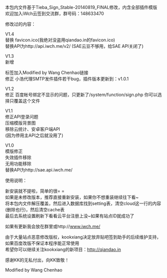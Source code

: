 本包内文件基于Tieba_Sign_Stable-20140819_FINAL修改，内含全部插件模版<br />
欢迎加入iWch云签到交流群，群号码：148633470<br />

修改过的内容：<br />

V1.4<br />
替换 favicon.ico(我绝对没盗用qiandao.in的favicon.ico)<br />
替换API为http://api.iwch.me/v2/ (SAE云豆不够用，给SAE API关闭了)<br />

V1.3<br />
新增 <footer>标签加入Modified by Wang Chenhao链接<br />
修正 小浩代理SMTP发件插件若干bug，插件版本更新到：v1.0.1<br />

V1.2<br />
修正 百度帐号绑定不显示的问题，只更新了/system/function/sign.php 你可以选择只覆盖这个文件<br />

V1.1<br />
修正API登录问题<br />
压缩模版背景图<br />
移除云统计、安卓客户端API<br />
(因为停用主API之后就没用了)<br />

V1.0<br />
模版修正<br />
失效插件移除<br />
无用功能移除<br />
替换API为http://sae.api.iwch.me/<br />

使用说明：<br />

新安装就不提啦，简单的很= =<br />
如果是未修改版本，推荐直接重新安装，如果你不想重装继续往下看~<br />
将本包内文件解压覆盖，然后进入数据库找到setting表，清空cloud这一行的内容(删除也行)，然后清空cache表<br />
最后去系统设置刷新下看看云平台注册上没~如果有站点ID就成功了<br />


如果有更新我会放在群里或http://www.iwch.me/<br />


由于大量站点恶意修改版权，kookxiang决定放弃贴吧签到助手的后续维护支持，如果百度改版不保证本程序能正常使用<br />
希望你可以继续关注kookxiang的新项目：http://qiandao.in<br />



感谢KK的无私付出，向KK致敬！<br />



Modified by Wang Chenhao<br />

